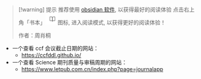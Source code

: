 
>[!warning] 提示
>推荐使用 [obsidian 软件](https://obsidian.md/), 以获得最好的阅读体验
>点击右上角「书本」![](https://raw.githubusercontent.com/Nekasu/Blog_pics/main/20240910163022.png)图标, 进入阅读模式, 以获得更好的阅读体验！
>
>作者：周肖桐


- 一个查看 ccf 会议截止日期的网站：
	- https://ccfddl.github.io/
- 一个查看 Science 期刊质量与审稿周期的网站： 
	- https://www.letpub.com.cn/index.php?page=journalapp